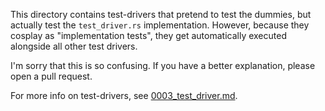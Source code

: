 This directory contains test-drivers that pretend to test the dummies, but actually test the `test_driver.rs` implementation. However, because they cosplay as "implementation tests", they get automatically executed alongside all other test drivers.

I'm sorry that this is so confusing. If you have a better explanation, please open a pull request.

For more info on test-drivers, see [0003_test_driver.md](../../../data-layout/0003_test_driver.md).
